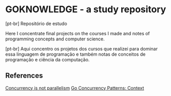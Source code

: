 # GOKNOWLEDGE - a study repository 
[pt-br] Repositório de estudo

Here I concentrate final projects on the courses I made and notes of programming concepts and computer science.

[pt-br] Aqui concentro os projetos dos cursos que realizei para dominar essa linguagem de programação e também notas de conceitos de programação e ciência da computação. 

## References

[Concurrency is not parallelism](https://blog.golang.org/concurrency-is-not-parallelism)
[Go Concurrency Patterns: Context](https://blog.golang.org/context)


